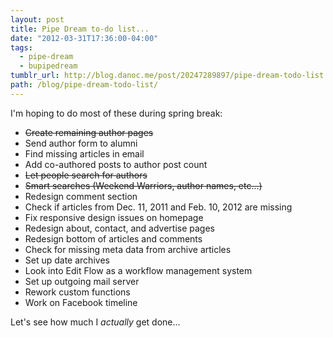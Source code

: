```yaml
---
layout: post
title: Pipe Dream to-do list...
date: "2012-03-31T17:36:00-04:00"
tags:
  - pipe-dream
  - bupipedream
tumblr_url: http://blog.danoc.me/post/20247289897/pipe-dream-todo-list
path: /blog/pipe-dream-todo-list/
---
```


I'm hoping to do most of these during spring break:

- <del>Create remaining author pages</del>
- Send author form to alumni
- Find missing articles in email
- Add co-authored posts to author post count
- <del>Let people search for authors</del>
- <del>Smart searches (Weekend Warriors, author names, etc...)</del>
- Redesign comment section
- Check if articles from Dec. 11, 2011 and Feb. 10, 2012 are missing
- Fix responsive design issues on homepage
- Redesign about, contact, and advertise pages
- Redesign bottom of articles and comments
- Check for missing meta data from archive articles
- Set up date archives
- Look into Edit Flow as a workflow management system
- Set up outgoing mail server
- Rework custom functions
- Work on Facebook timeline

Let's see how much I _actually_ get done...
